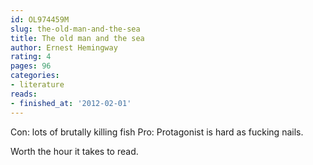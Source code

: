 ```yaml
---
id: OL974459M
slug: the-old-man-and-the-sea
title: The old man and the sea
author: Ernest Hemingway
rating: 4
pages: 96
categories:
- literature
reads:
- finished_at: '2012-02-01'
---
```

Con: lots of brutally killing fish
Pro: Protagonist is hard as fucking nails.

Worth the hour it takes to read.
